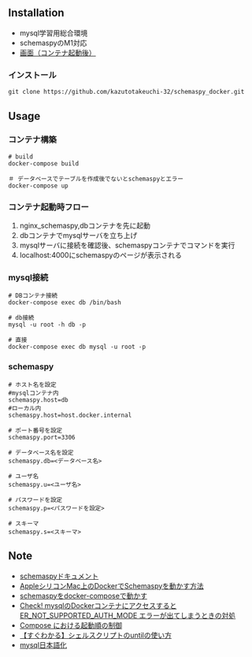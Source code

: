 ## Installation

- mysql学習用総合環境
- schemaspyのM1対応
- [画面（コンテナ起動後）](http://localhost:4000/)

### インストール

```
git clone https://github.com/kazutotakeuchi-32/schemaspy_docker.git
```

## Usage 

### コンテナ構築

```
# build
docker-compose build 

＃ データベースでテーブルを作成後でないとschemaspyとエラー
docker-compose up
```
### コンテナ起動時フロー
1. nginx_schemaspy,dbコンテナを先に起動
2. dbコンテナでmysqlサーバを立ち上げ
3. mysqlサーバに接続を確認後、schemaspyコンテナでコマンドを実行
4. localhost:4000にschemaspyのページが表示される

### mysql接続

```
# DBコンテナ接続
docker-compose exec db /bin/bash

# db接続
mysql -u root -h db -p

# 直接
docker-compose exec db mysql -u root -p
```

### schemaspy

```
# ホスト名を設定
#mysqlコンテナ内
schemaspy.host=db
#ローカル内
schemaspy.host=host.docker.internal

# ポート番号を設定
schemaspy.port=3306

# データベース名を設定
schemaspy.db=<データベース名>

# ユーザ名
schemaspy.u=<ユーザ名>

# パスワードを設定
schemaspy.p=<パスワードを設定>

# スキーマ
schemaspy.s=<スキーマ>

```

## Note

 - [schemaspyドキュメント](https://schemaspy.readthedocs.io/en/latest/)
 - [AppleシリコンMac上のDockerでSchemaspyを動かす方法](https://qiita.com/pnpk/items/d308d96ef933312f8d9a)
 - [schemaspyをdocker-composeで動かす](https://takahashik.hatenablog.com/entry/2018/10/09/075957)
 - [Check! mysqlのDockerコンテナにアクセスすると ER_NOT_SUPPORTED_AUTH_MODE エラーが出てしまうときの対処](https://qiita.com/dz_/items/ae7a0e5aad0ec9dd8ba7)
 - [Compose における起動順の制御](http://docs.docker.jp/compose/startup-order.html)
 - [【すぐわかる】シェルスクリプトのuntilの使い方](https://eng-entrance.com/linux-shellscript-until)
 - [mysql日本語化](https://pgmemo.tokyo/data/archives/271.html)

